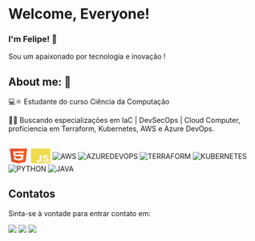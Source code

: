 # Welcome, Everyone!
### I'm Felipe! 🥷
Sou um apaixonado por tecnologia e inovação !
## About me: 👋
💻⚛ Estudante do curso Ciência da Computação

🧑‍💻 Buscando especializações em IaC | DevSecOps | Cloud Computer, proficiencia em Terraform, Kubernetes, AWS e Azure DevOps.

<div style="display: inline_block"><br>
  <img align="center" alt="HTML5" height="30" width="40" src="https://raw.githubusercontent.com/devicons/devicon/master/icons/html5/html5-original.svg">
  <img align="center" alt="JS" height="30" width="40" src="https://raw.githubusercontent.com/devicons/devicon/master/icons/javascript/javascript-plain.svg">
  <img align="center" alt="AWS"height="30" width="40" src="https://cdn.jsdelivr.net/gh/devicons/devicon/icons/amazonwebservices/amazonwebservices-original-wordmark.svg">
  <img align="center" alt="AZUREDEVOPS"height="30" width="40" src="https://cdn.jsdelivr.net/gh/devicons/devicon/icons/azuredevops/azuredevops-original.svg">
  <img align="center" alt="TERRAFORM"height="30" width="40" src="https://cdn.jsdelivr.net/gh/devicons/devicon/icons/terraform/terraform-original.svg">
  <img align="center" alt="KUBERNETES"height="30" width="40" src="https://cdn.jsdelivr.net/gh/devicons/devicon/icons/kubernetes/kubernetes-original.svg">
  <img align="center" alt="PYTHON" height="30" width="40" src="https://cdn.jsdelivr.net/gh/devicons/devicon/icons/python/python-original.svg">
  <img align="center" alt="JAVA" height="30" width="40" src="https://cdn.jsdelivr.net/gh/devicons/devicon/icons/java/java-original.svg">
</div>

## Contatos 

Sinta-se à vontade para entrar contato em: 

<a href = "felipe_petronilo@hotmail.com"><img src= "https://img.shields.io/badge/-outlook-%230078D4?style=for-the-badge&logo=microsoftoutlook" target="_blank"></a> 
<a href = "https://github.com/FelipePetronilo" target="_blank"><img src= "https://img.shields.io/badge/-github-%23181717?style=for-the-badge&logo=github"></a>
<a href="" target="_blank"><img src="https://img.shields.io/badge/-LinkedIn-%230077B5?style=for-the-badge&logo=linkedin&logoColor=white" target="_blank"></a> 
 

<!--
**FelipePetronilo/FelipePetronilo** is a ✨ _special_ ✨ repository because its `README.md` (this file) appears on your GitHub profile.
Here are some ideas to get you started:

- 🔭 I’m currently working on ...
- 🌱 I’m currently learning ...
- 👯 I’m looking to collaborate on ...
- 🤔 I’m looking for help with ...
- 💬 Ask me about ...
- 📫 How to reach me: ...
- 😄 Pronouns: ...
- ⚡ Fun fact: ...
-->
